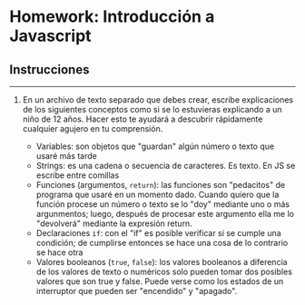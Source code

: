 # Homework: Introducción a Javascript

## Instrucciones
---
1. En un archivo de texto separado que debes crear, escribe explicaciones de los siguientes conceptos como si se lo estuvieras explicando a un niño de 12 años. Hacer esto te ayudará a descubrir rápidamente cualquier agujero en tu comprensión.

	* Variables: son objetos que "guardan" algún número o texto que usaré más tarde
	* Strings: es una cadena o secuencia de caracteres. Es texto. En JS se escribe entre comillas
	* Funciones (argumentos, `return`): las funciones son "pedacitos" de programa que usaré en un momento dado. Cuando quiero que la función procese un número o texto se lo "doy" mediante uno o más argunmentos; luego, después de procesar este argumento ella me lo "devolverá" mediante la expresión return.
	* Declaraciones `if`: con el "if" es posible verificar si se cumple una condición; de cumplirse entonces se hace una cosa de lo contrario se hace otra
	* Valores booleanos (`true`, `false`): los valores booleanos a diferencia de los valores de texto o numéricos solo pueden tomar dos posibles valores que son true y false. Puede verse como los estados de un interruptor que pueden ser "encendido" y "apagado".